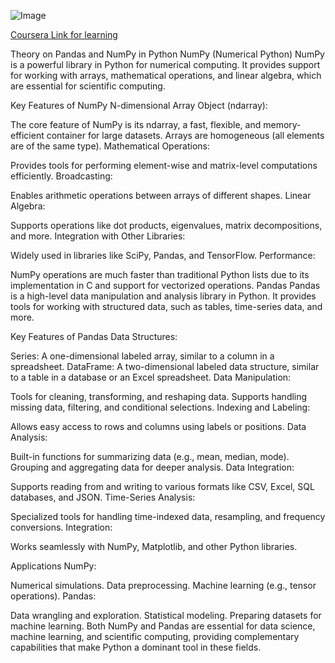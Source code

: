 
![Image](https://github.com/user-attachments/assets/1dcae0b3-afd2-4968-ab3b-7b522c354d23)

[Coursera Link for learning](https://www.coursera.org/programs/data-science-elective-batch-of-2026-f30yc/projects/python-for-data-analysis-numpy?source=search)


Theory on Pandas and NumPy in Python
NumPy (Numerical Python)
NumPy is a powerful library in Python for numerical computing. It provides support for working with arrays, mathematical operations, and linear algebra, which are essential for scientific computing.

Key Features of NumPy
N-dimensional Array Object (ndarray):

The core feature of NumPy is its ndarray, a fast, flexible, and memory-efficient container for large datasets.
Arrays are homogeneous (all elements are of the same type).
Mathematical Operations:

Provides tools for performing element-wise and matrix-level computations efficiently.
Broadcasting:

Enables arithmetic operations between arrays of different shapes.
Linear Algebra:

Supports operations like dot products, eigenvalues, matrix decompositions, and more.
Integration with Other Libraries:

Widely used in libraries like SciPy, Pandas, and TensorFlow.
Performance:

NumPy operations are much faster than traditional Python lists due to its implementation in C and support for vectorized operations.
Pandas
Pandas is a high-level data manipulation and analysis library in Python. It provides tools for working with structured data, such as tables, time-series data, and more.

Key Features of Pandas
Data Structures:

Series: A one-dimensional labeled array, similar to a column in a spreadsheet.
DataFrame: A two-dimensional labeled data structure, similar to a table in a database or an Excel spreadsheet.
Data Manipulation:

Tools for cleaning, transforming, and reshaping data.
Supports handling missing data, filtering, and conditional selections.
Indexing and Labeling:

Allows easy access to rows and columns using labels or positions.
Data Analysis:

Built-in functions for summarizing data (e.g., mean, median, mode).
Grouping and aggregating data for deeper analysis.
Data Integration:

Supports reading from and writing to various formats like CSV, Excel, SQL databases, and JSON.
Time-Series Analysis:

Specialized tools for handling time-indexed data, resampling, and frequency conversions.
Integration:

Works seamlessly with NumPy, Matplotlib, and other Python libraries.


Applications
NumPy:

Numerical simulations.
Data preprocessing.
Machine learning (e.g., tensor operations).
Pandas:

Data wrangling and exploration.
Statistical modeling.
Preparing datasets for machine learning.
Both NumPy and Pandas are essential for data science, machine learning, and scientific computing, providing complementary capabilities that make Python a dominant tool in these fields.

